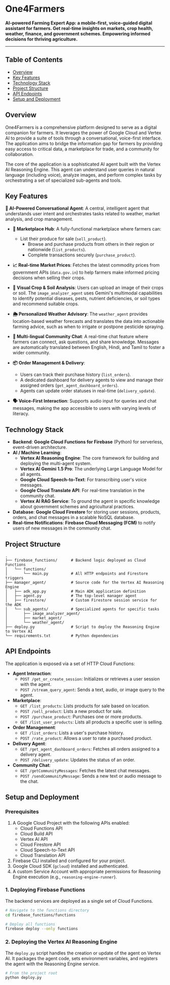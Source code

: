# One4Farmers

**AI-powered Farming Expert App: a mobile-first, voice-guided digital assistant for farmers. Get real-time insights on markets, crop health, weather, finance, and government schemes. Empowering informed decisions for thriving agriculture.**

---

## Table of Contents

- [Overview](#overview)
- [Key Features](#key-features)
- [Technology Stack](#technology-stack)
- [Project Structure](#project-structure)
- [API Endpoints](#api-endpoints)
- [Setup and Deployment](#setup-and-deployment)

## Overview

One4Farmers is a comprehensive platform designed to serve as a digital companion for farmers. It leverages the power of Google Cloud and Vertex AI to provide a suite of tools through a conversational, voice-first interface. The application aims to bridge the information gap for farmers by providing easy access to critical data, a marketplace for trade, and a community for collaboration.

The core of the application is a sophisticated AI agent built with the Vertex AI Reasoning Engine. This agent can understand user queries in natural language (including voice), analyze images, and perform complex tasks by orchestrating a set of specialized sub-agents and tools.

## Key Features

**🤖 AI-Powered Conversational Agent**: A central, intelligent agent that understands user intent and orchestrates tasks related to weather, market analysis, and crop management.

- **🛒 Marketplace Hub**: A fully-functional marketplace where farmers can:
  - List their produce for sale (`sell_product`).
    - Browse and purchase products from others in their region or nationwide (`list_products`).
    - Complete transactions securely (`purchase_product`).

- **📈 Real-time Market Prices**: Fetches the latest commodity prices from government APIs (`data.gov.in`) to help farmers make informed pricing decisions when selling their crops.
- **📸 Visual Crop & Soil Analysis**: Users can upload an image of their crops or soil. The `image_analyzer_agent` uses Gemini's multimodal capabilities to identify potential diseases, pests, nutrient deficiencies, or soil types and recommend suitable crops.
- **🌦️ Personalized Weather Advisory**: The `weather_agent` provides location-based weather forecasts and translates the data into actionable farming advice, such as when to irrigate or postpone pesticide spraying.
- **💬 Multi-lingual Community Chat**: A real-time chat feature where farmers can connect, ask questions, and share knowledge. Messages are automatically translated between English, Hindi, and Tamil to foster a wider community.
- **📦 Order Management & Delivery**:
  - Users can track their purchase history (`list_orders`).
  - A dedicated dashboard for delivery agents to view and manage their assigned orders (`get_agent_dashboard_orders`).
  - Agents can update order statuses in real-time (`delivery_update`).
- **🗣️ Voice-First Interaction**: Supports audio input for queries and chat messages, making the app accessible to users with varying levels of literacy.

## Technology Stack

- **Backend**: **Google Cloud Functions for Firebase** (Python) for serverless, event-driven architecture.
- **AI / Machine Learning**:
  - **Vertex AI Reasoning Engine**: The core framework for building and deploying the multi-agent system.
  - **Vertex AI Gemini 1.5 Pro**: The underlying Large Language Model for all agents.
  - **Google Cloud Speech-to-Text**: For transcribing user's voice messages.
  - **Google Cloud Translate API**: For real-time translation in the community chat.
  - **Vertex AI RAG Service**: To ground the agent in specific knowledge about government schemes and agricultural practices.
- **Database**: **Google Cloud Firestore** for storing user sessions, products, orders, and chat messages in a scalable NoSQL database.
- **Real-time Notifications**: **Firebase Cloud Messaging (FCM)** to notify users of new messages in the community chat.

## Project Structure

```
.
├── firebase_functions/      # Backend logic deployed as Cloud Functions
│   └── functions/
│       └── main.py          # All HTTP endpoints and Firestore triggers
├── manager_agent/           # Source code for the Vertex AI Reasoning Engine
│   ├── adk_app.py           # Main ADK application definition
│   ├── agent.py             # The top-level manager agent
│   ├── firestore/           # Custom Firestore session service for the ADK
│   └── sub_agents/          # Specialized agents for specific tasks
│       ├── image_analyzer_agent/
│       ├── market_agent/
│       └── weather_agent/
├── deploy.py                # Script to deploy the Reasoning Engine to Vertex AI
└── requirements.txt         # Python dependencies
```

## API Endpoints

The application is exposed via a set of HTTP Cloud Functions:

- **Agent Interaction**:
  - `POST /get_or_create_session`: Initializes or retrieves a user session with the agent.
  - `POST /stream_query_agent`: Sends a text, audio, or image query to the agent.
- **Marketplace**:
  - `GET /list_products`: Lists products for sale based on location.
  - `POST /sell_product`: Lists a new product for sale.
  - `POST /purchase_product`: Purchases one or more products.
  - `GET /list_user_products`: Lists all products a specific user is selling.
- **Order Management**:
  - `GET /list_orders`: Lists a user's purchase history.
  - `POST /rate_product`: Allows a user to rate a purchased product.
- **Delivery Agent**:
  - `GET /get_agent_dashboard_orders`: Fetches all orders assigned to a delivery agent.
  - `POST /delivery_update`: Updates the status of an order.
- **Community Chat**:
  - `GET /getCommunityMessages`: Fetches the latest chat messages.
  - `POST /sendCommunityMessage`: Sends a new text or audio message to the chat.

## Setup and Deployment

### Prerequisites

1. A Google Cloud Project with the following APIs enabled:
    - Cloud Functions API
    - Cloud Build API
    - Vertex AI API
    - Cloud Firestore API
    - Cloud Speech-to-Text API
    - Cloud Translation API
2. Firebase CLI installed and configured for your project.
3. Google Cloud SDK (`gcloud`) installed and authenticated.
4. A custom Service Account with appropriate permissions for Reasoning Engine execution (e.g., `reasoning-engine-runner`).

### 1. Deploying Firebase Functions

The backend services are deployed as a single set of Cloud Functions.

```bash
# Navigate to the functions directory
cd firebase_functions/functions

# Deploy all functions
firebase deploy --only functions
```

### 2. Deploying the Vertex AI Reasoning Engine

The `deploy.py` script handles the creation or update of the agent on Vertex AI. It packages the agent code, sets environment variables, and registers the agent with the Reasoning Engine service.

```bash
# From the project root
python deploy.py
```
